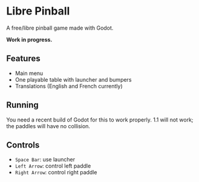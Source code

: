 Libre Pinball
=============

A free/libre pinball game made with Godot.

**Work in progress.**

Features
--------

- Main menu
- One playable table with launcher and bumpers
- Translations (English and French currently)

Running
-------

You need a recent build of Godot for this to work properly. 1.1 will not work; the paddles will have no collision.

Controls
--------

- `Space Bar`: use launcher
- `Left Arrow`: control left paddle
- `Right Arrow`: control right paddle
